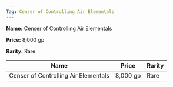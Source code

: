 ```yaml
---
Tag: Censer of Controlling Air Elementals
---
```


**Name:** Censer of Controlling Air Elementals

**Price:** 8,000 gp

**Rarity:** Rare

| Name     | Price     | Rarity     |
| -------- | --------- | ---------- |
| Censer of Controlling Air Elementals | 8,000 gp | Rare |
